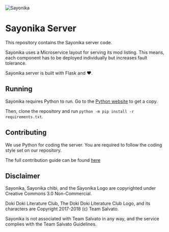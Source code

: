 ![Sayonika](https://media.discordapp.net/attachments/373669252554686464/458045399563763775/sayonika.png?width=430&height=430)

# Sayonika Server

This repository contains the Sayonika server code.

Sayonika uses a Microservice layout for serving its mod listing. This means, each component has to be deployed individually but increases fault tolerance.

Sayonika server is built with Flask and :heart:.

## Running

Sayonika requires Python to run. Go to the [Python website](https://python.org) to get a copy.

Then, clone the repository and run `python -m pip install -r requirements.txt`.

## Contributing

We use Python for coding the server. You are required to follow the coding style set on our repository.

The full contribution guide can be found [here](CONTRIBUTING.md)

## Disclaimer

Sayonika, Sayonika chibi, and the Sayonika Logo are copyrighted under Creative Commons 3.0 Non-Commercial.

Doki Doki Literature Club, The Doki Doki Literature Club Logo, and its characters are Copyright 2017-2018 (c) Team Salvato.

Sayonika is not associated with Team Salvato in any way, and the service complies with the Team Salvato Guidelines.
